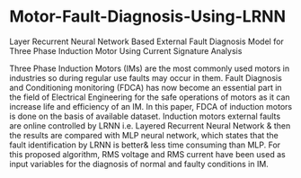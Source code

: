 # Motor-Fault-Diagnosis-Using-LRNN
Layer Recurrent Neural Network Based External Fault Diagnosis Model for Three Phase Induction Motor Using Current Signature Analysis


Three Phase Induction Motors (IMs) are the most commonly used motors in industries so during regular use faults may occur in them. Fault Diagnosis and Conditioning monitoring (FDCA) has now become an essential part in the field of Electrical Engineering for the safe operations of motors as it can increase life and efficiency of an IM. In this paper, FDCA of induction motors is done on the basis of available dataset. Induction motors external faults are online controlled by LRNN i.e. Layered Recurrent Neural Network & then the results are compared with MLP neural network, which states that the fault identification by LRNN is better& less time consuming than MLP. For this proposed algorithm, RMS voltage and RMS current have been used as input variables for the diagnosis of normal and faulty conditions in IM.
